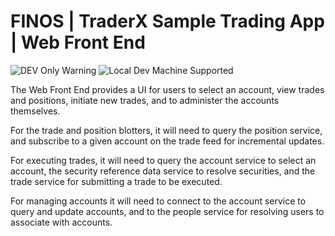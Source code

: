 # FINOS | TraderX Sample Trading App | Web Front End

![DEV Only Warning](https://badgen.net/badge/warning/not-for-production/red) ![Local Dev Machine Supported](http://badgen.net/badge/local-dev/supported/green)

The Web Front End provides a UI for users to select an account, view trades and positions, initiate new trades, and to administer the accounts themselves.

For the trade  and position blotters, it will need to query the position service, and subscribe to a given account on the trade feed for incremental updates.

For executing trades, it will need to query the account service to select an account, the security reference data service to resolve securities, and the trade service for submitting a trade to be executed.

For managing accounts it will need to connect to the account service to query and update accounts, and to the people service for resolving users to associate with accounts.
